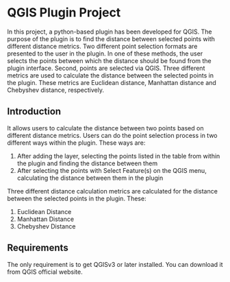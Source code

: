 # QGIS Plugin Project

In this project, a python-based plugin has been developed for QGIS. The purpose of the plugin is to find the distance between selected points with different distance metrics. Two different point selection formats are presented to the user in the plugin. In one of these methods, the user selects the points between which the distance should be found from the plugin interface. Second, points are selected via QGIS. Three different metrics are used to calculate the distance between the selected points in the plugin. These metrics are Euclidean distance, Manhattan distance and Chebyshev distance, respectively.

## Introduction
It allows users to calculate the distance between two points based on different distance
metrics. Users can do the point selection process in two different ways within the plugin.
These ways are:
  1. After adding the layer, selecting the points listed in the table from within the plugin
and finding the distance between them
  2. After selecting the points with Select Feature(s) on the QGIS menu, calculating the
distance between them in the plugin

Three different distance calculation metrics are calculated for the distance between the
selected points in the plugin. These:
  1. Euclidean Distance
  2. Manhattan Distance
  3. Chebyshev Distance
## Requirements
The only requirement is to get QGISv3 or later installed. You can download it from QGIS
official website.

